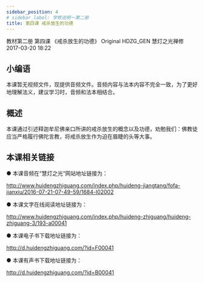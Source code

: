```yaml
---
sidebar_position: 4
# sidebar_label: 学修说明～第二册
title: 第四课 戒杀放生的功德
---
```

教材第二册 第四课 《戒杀放生的功德》
Original HDZG_GEN 慧灯之光禅修 2017-03-20 18:22

## 小编语

本课暂无视频文件，现提供音频文件。音频内容与法本内容不完全一致，为了更好地理解法义，建议学习时，音频和法本相结合。

## 概述

 本课通过引述释迦牟尼佛亲口所讲的戒杀放生的概念以及功德，劝勉我们：佛教徒应当严格履行佛陀言教，将戒杀放生作为迫在眉睫的头等大事。

## 本课相关链接

●  本课音频在“慧灯之光“网站地址链接为：

http://www.huidengzhiguang.com/index.php/huideng-jiangtang/fofa-jianxiu/2016-07-21-07-49-59/1684-l02002

●  本课文字在线阅读地址链接为：

http://www.huidengzhiguang.com/index.php/huideng-zhiguang/huideng-zhiguang-3/193-a00041

●  本课电子书下载地址链接为：

http://d.huidengzhiguang.com/?id=F00041

●  本课有声书下载地址链接为：

http://d.huidengzhiguang.com/?id=B00041
